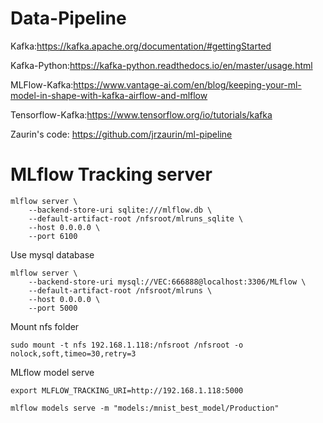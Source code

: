 # Data-Pipeline
Kafka:https://kafka.apache.org/documentation/#gettingStarted

Kafka-Python:https://kafka-python.readthedocs.io/en/master/usage.html

MLFlow-Kafka:https://www.vantage-ai.com/en/blog/keeping-your-ml-model-in-shape-with-kafka-airflow-and-mlflow

Tensorflow-Kafka:https://www.tensorflow.org/io/tutorials/kafka

Zaurin's code: https://github.com/jrzaurin/ml-pipeline



# MLflow Tracking server

```shell
mlflow server \
    --backend-store-uri sqlite:///mlflow.db \
    --default-artifact-root /nfsroot/mlruns_sqlite \
    --host 0.0.0.0 \
    --port 6100
```

Use mysql database

```shell
mlflow server \
    --backend-store-uri mysql://VEC:666888@localhost:3306/MLflow \
    --default-artifact-root /nfsroot/mlruns \
    --host 0.0.0.0 \
    --port 5000
```

Mount nfs folder

```shell
sudo mount -t nfs 192.168.1.118:/nfsroot /nfsroot -o nolock,soft,timeo=30,retry=3
```

MLflow model serve

```shell
export MLFLOW_TRACKING_URI=http://192.168.1.118:5000

mlflow models serve -m "models:/mnist_best_model/Production"
```

